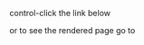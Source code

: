 control-click the link below

[](/client/src/pages/docs/plugins.mdx)

or to see the rendered page go to [](http://localhost:3000/docs/plugins)
